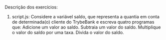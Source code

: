 Descrição dos exercícios:

1. script.js:
    Considere a variável saldo, que representa a quantia em conta de determinada(o) cliente do TrybeBank e escreva quatro programas que:
    Adicione um valor ao saldo.
    Subtraia um valor do saldo.
    Multiplique o valor do saldo por uma taxa.
    Divida o valor do saldo.